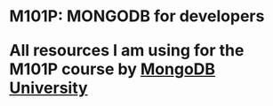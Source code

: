 
<h1>M101P: MONGODB for developers</b>

<p>All resources I am using for the M101P course by <a href="https://university.mongodb.com">MongoDB University</a>